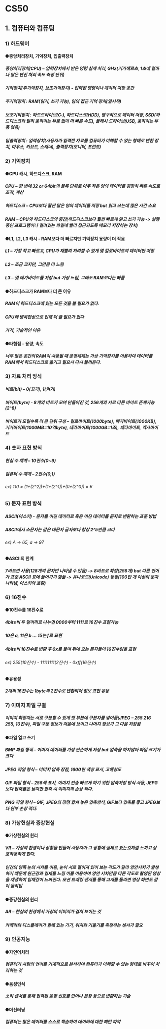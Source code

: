 # CS50
## 1. 컴퓨터와 컴퓨팅
### 1) 하드웨어
#### ●중앙처리장치, 기억장치, 입출력장치
##### 중앙처리장치(CPU) – 입력장치에서 받은 명령 실제 처리, GHz(기가헤르츠, 1초에 얼마나 많은 연산 처리 속도 측정 단위)
##### 기억장치(주기억장치, 보조기억장치) - 입력된 명령이나 데이터 저장 공간
##### 주기억장치 : RAM(읽기, 쓰기 가능), 임의 접근 기억 장치(일시적)
##### 보조기억장치 : 하드드라이브(C:), 하드디스크(HDD), 영구적으로 데이터 저장, SSD(하드디스크와 달리 움직이는 부품 없이 더 빠른 속도), 플래시 드라이브(USB, 움직이는 부품 없음)
##### 입출력장치 : 입력장치(사용자가 입력한 자료를 컴퓨터가 이해할 수 있는 형태로 변환 장치, 마우스, 키보드, 스캐너), 출력장치(모니터, 프린트)
### 2) 기억장치
#### ●CPU 캐시, 하드디스크, RAM
##### CPU – 한 번에 32 or 64bit의 블록 단위로 아주 적은 양의 데이터를 굉장히 빠른 속도로 조작, 계산
##### 하드디스크 – CPU보다 훨씬 많은 양의 데이터를 저장 but 읽고 쓰는데 많은 시간 소요
##### RAM – CPU와 하드디스크의 중간(하드디스크보다 훨씬 빠르게 읽고 쓰기 가능 -> 실행중인 프로그램이나 열려있는 파일에 빨리 접근되도록 메모리 저장하는 장치)
#### ●L1, L2, L3 캐시 - RAM보다 더 빠르지만 기억장치 용량이 더 작음
##### L1 – 가장 작고 빠르고, CPU가 재빨리 처리할 수 있게 몇 킬로바이트의 데이터만 저장
##### L2 – 조금 크지만, 그만큼 더 느림
##### L3 – 몇 메가바이트를 저장 but 가장 느림, 그래도 RAM보다는 빠름
#### ●하드디스크가 RAM보다 더 큰 이유
##### RAM이 하드디스크에 있는 모든 것을 볼 필요가 없다.
##### CPU에 병목현상으로 인해 더 클 필요가 없다 
##### 가격, 기술적인 이유
#### ●타협점 – 용량, 속도
##### 너무 많은 공간의 RAM이 사용될 때 운영체제는 가상 기억장치를 이용하여 데이터를 RAM에서 하드디스크로 옮기고 필요시 다시 불러온다.
### 3) 자료 처리 방식
##### 비트(bit) – 0(끄기), 1(켜기)
##### 바이트(byte) - 8개의 비트가 모여 만들어진 것, 256개의 서로 다른 바이트 존재가능(2^8)
##### 바이트가 모일수록 더 큰 단위 구성 – 킬로바이트(1000byte), 메가바이트(1000KB), 기가바이트(1000MB=10억byte), 테라바이트(1000GB=1조), 페타바이트, 엑사바이트
### 4) 숫자 표현 방식
##### 현실 수 체계 – 10진수(0~9)
##### 컴퓨터 수 체계 – 2진수(0,1)
###### ex) 110 = (1*(2^2))+(1*(2^1))+(0*(2^0)) = 6
### 5) 문자 표현 방식
##### ASCII(아스키) - 문자를 이진 데이터로 혹은 이진 데이터를 문자로 변환하는 표준 방법
##### ASCII에서 소문자는 같은 대문자 글자보다 항상 2^5만큼 크다
###### ex) A -> 65, a -> 97
#### ●ASCII의 한계
##### 7비트만 사용(128개의 문자만 나타낼 수 있음) -> 8비트로 확장(256개) but 다른 언어가 표준 ASCII 표에 들어가기 힘듦 -> 유니코드(Unicode) 등장(100만 개 이상의 문자 나타냄, 아스키와 호환)
### 6) 16진수
#### ●10진수를 16진수로
##### 4bits씩 두 덩어리로 나누면 0000부터 1111로 16진수 표현가능
##### 10은 a, 11은 b ... 15는 f로 표현
##### 4bits씩 16진수로 변환 후 0x를 붙여 뒤에 오는 문자들이 16진수임을 표현
###### ex) 255(10진수) - 11111111(2진수) - 0xff(16진수)
#### ●유용성
##### 2개의 16진수는 1byte의 2진수로 변환되어 정보 표현 유용
### 7) 이미지 파일 구별
##### 이미지 확장자는 서로 구분할 수 있게 첫 부분에 구분자를 넣어둠(JPEG – 255 216 255, 10진수), 파일 구분 정보가 처음에 보이고 나머지 정보가 그 다음 저장됨
#### ●파일 열고 쓰기
##### BMP 파일 형식 – 이미지 데이터를 가장 단순하게 저장 but 압축을 하지않아 파일 크기가 크다
##### JPEG 파일 형식 – 이미지 압축 장점, 1600만 색상 표시, 고해상도
##### GIF 파일 형식 – 256색 표시, 이미지 전송 빠르게 하기 위한 압축저장 방식 사용, JEPG보다 압축률은 낮지만 압축 시 이미지의 손상 적다.
##### PNG 파일 형식 – GIF, JPEG의 장점 합쳐 놓은 압축방식, GIF보다 압축률 좋고 JPEG보다 원부 손상 적다.
### 8) 가상현실과 증강현실
#### ●가상현실의 원리
##### VR – 가상의 환경이나 상황을 만들어 사용자가 그 상황에 실제로 있는것처럼 느끼고 상호작용하게 한다.
##### 인간의 양쪽 눈의 시차를 이용, 눈이 서로 떨어져 있어 보는 각도가 달라 양안시차가 발생하기 때문에 원근감과 입체를 느낌 이를 이용하여 양안 시차만큼 다른 각도로 촬영된 영상을 재생하여 입체감이 느껴진다. 모션 트래킹 센서를 통해 고개를 돌리면 영상 화면도 같이 움직임
#### ●증강현실의 원리
##### AR – 현실의 환경에서 가상의 이미지가 겹쳐 보이는 것
##### 카메라와 디스플레이가 함꼐 있는 기기, 위치와 기울기를 측정하는 센서가 필요

### 9) 인공지능
#### ●자연어처리
##### 컴퓨터가 사람의 언어를 기계적으로 분석하여 컴퓨터가 이해할 수 있는 형태로 바꾸어 처리하는 것
#### ●음성인식
##### 소리 센서를 통해 입력된 음향 신호를 단어나 문장 등으로 변환하는 기술
#### ●머신러닝
##### 컴퓨터는 많은 데이터를 스스로 학습하여 데이터에 대한 패턴 파악
